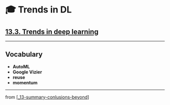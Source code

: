 # 🎓 Trends in DL

## [**13.3.** Trends in deep learning](https://livebook.manning.com/book/deep-learning-with-javascript/chapter-13/136)

---

## **Vocabulary**

- **AutoML**
- **Google Vizier**
- **reuse**
- **momentum**

---
from [[_13-summary-conlusions-beyond]]

[//begin]: # "Autogenerated link references for markdown compatibility"
[_13-summary-conlusions-beyond]: ../_13-summary-conlusions-beyond.md "🎓 Conclusions"
[//end]: # "Autogenerated link references"